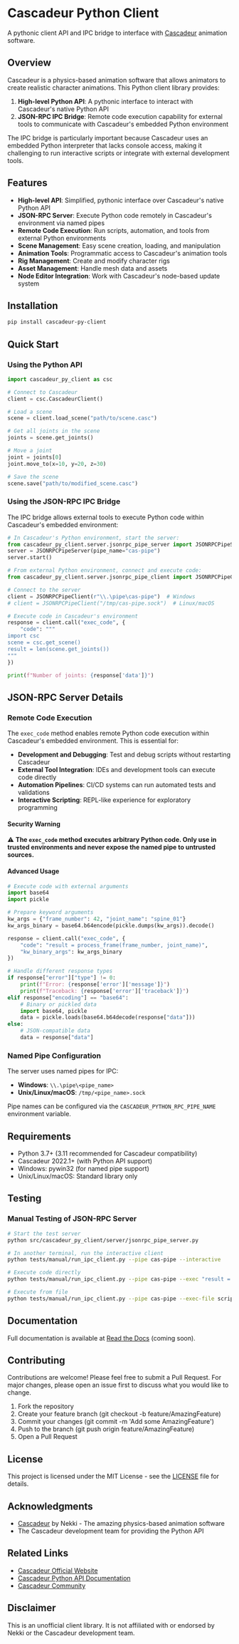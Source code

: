# Cascadeur Python Client

A pythonic client API and IPC bridge to interface with [Cascadeur](https://cascadeur.com/) animation software.

## Overview

Cascadeur is a physics-based animation software that allows animators to create realistic character animations. This Python client library provides:

1. **High-level Python API**: A pythonic interface to interact with Cascadeur's native Python API
2. **JSON-RPC IPC Bridge**: Remote code execution capability for external tools to communicate with Cascadeur's embedded Python environment

The IPC bridge is particularly important because Cascadeur uses an embedded Python interpreter that lacks console access, making it challenging to run interactive scripts or integrate with external development tools.

## Features

- **High-level API**: Simplified, pythonic interface over Cascadeur's native Python API
- **JSON-RPC Server**: Execute Python code remotely in Cascadeur's environment via named pipes
- **Remote Code Execution**: Run scripts, automation, and tools from external Python environments
- **Scene Management**: Easy scene creation, loading, and manipulation
- **Animation Tools**: Programmatic access to Cascadeur's animation tools
- **Rig Management**: Create and modify character rigs
- **Asset Management**: Handle mesh data and assets
- **Node Editor Integration**: Work with Cascadeur's node-based update system

## Installation

```bash
pip install cascadeur-py-client
```

## Quick Start

### Using the Python API

```python
import cascadeur_py_client as csc

# Connect to Cascadeur
client = csc.CascadeurClient()

# Load a scene
scene = client.load_scene("path/to/scene.casc")

# Get all joints in the scene
joints = scene.get_joints()

# Move a joint
joint = joints[0]
joint.move_to(x=10, y=20, z=30)

# Save the scene
scene.save("path/to/modified_scene.casc")
```

### Using the JSON-RPC IPC Bridge

The IPC bridge allows external tools to execute Python code within Cascadeur's embedded environment:

```python
# In Cascadeur's Python environment, start the server:
from cascadeur_py_client.server.jsonrpc_pipe_server import JSONRPCPipeServer
server = JSONRPCPipeServer(pipe_name="cas-pipe")
server.start()
```

```python
# From external Python environment, connect and execute code:
from cascadeur_py_client.server.jsonrpc_pipe_client import JSONRPCPipeClient

# Connect to the server
client = JSONRPCPipeClient(r"\\.\pipe\cas-pipe")  # Windows
# client = JSONRPCPipeClient("/tmp/cas-pipe.sock")  # Linux/macOS

# Execute code in Cascadeur's environment
response = client.call("exec_code", {
    "code": """
import csc
scene = csc.get_scene()
result = len(scene.get_joints())
"""
})

print(f"Number of joints: {response['data']}")
```

## JSON-RPC Server Details

### Remote Code Execution

The `exec_code` method enables remote Python code execution within Cascadeur's embedded environment. This is essential for:

- **Development and Debugging**: Test and debug scripts without restarting Cascadeur
- **External Tool Integration**: IDEs and development tools can execute code directly
- **Automation Pipelines**: CI/CD systems can run automated tests and validations
- **Interactive Scripting**: REPL-like experience for exploratory programming

#### Security Warning

⚠️ **The `exec_code` method executes arbitrary Python code. Only use in trusted environments and never expose the named pipe to untrusted sources.**

#### Advanced Usage

```python
# Execute code with external arguments
import base64
import pickle

# Prepare keyword arguments
kw_args = {"frame_number": 42, "joint_name": "spine_01"}
kw_args_binary = base64.b64encode(pickle.dumps(kw_args)).decode()

response = client.call("exec_code", {
    "code": "result = process_frame(frame_number, joint_name)",
    "kw_binary_args": kw_args_binary
})

# Handle different response types
if response["error"]["type"] != 0:
    print(f"Error: {response['error']['message']}")
    print(f"Traceback: {response['error']['traceback']}")
elif response["encoding"] == "base64":
    # Binary or pickled data
    import base64, pickle
    data = pickle.loads(base64.b64decode(response["data"]))
else:
    # JSON-compatible data
    data = response["data"]
```

### Named Pipe Configuration

The server uses named pipes for IPC:
- **Windows**: `\\.\pipe\<pipe_name>`
- **Unix/Linux/macOS**: `/tmp/<pipe_name>.sock`

Pipe names can be configured via the `CASCADEUR_PYTHON_RPC_PIPE_NAME` environment variable.

## Requirements

- Python 3.7+ (3.11 recommended for Cascadeur compatibility)
- Cascadeur 2022.1+ (with Python API support)
- Windows: pywin32 (for named pipe support)
- Unix/Linux/macOS: Standard library only

## Testing

### Manual Testing of JSON-RPC Server

```bash
# Start the test server
python src/cascadeur_py_client/server/jsonrpc_pipe_server.py

# In another terminal, run the interactive client
python tests/manual/run_ipc_client.py --pipe cas-pipe --interactive

# Execute code directly
python tests/manual/run_ipc_client.py --pipe cas-pipe --exec "result = 2 + 2"

# Execute from file
python tests/manual/run_ipc_client.py --pipe cas-pipe --exec-file script.py
```

## Documentation

Full documentation is available at [Read the Docs](https://cascadeur-py-client.readthedocs.io/) (coming soon).

## Contributing

Contributions are welcome! Please feel free to submit a Pull Request. For major changes, please open an issue first to discuss what you would like to change.

1. Fork the repository
2. Create your feature branch (git checkout -b feature/AmazingFeature)
3. Commit your changes (git commit -m 'Add some AmazingFeature')
4. Push to the branch (git push origin feature/AmazingFeature)
5. Open a Pull Request

## License

This project is licensed under the MIT License - see the [LICENSE](LICENSE) file for details.

## Acknowledgments

- [Cascadeur](https://cascadeur.com/) by Nekki - The amazing physics-based animation software
- The Cascadeur development team for providing the Python API

## Related Links

- [Cascadeur Official Website](https://cascadeur.com/)
- [Cascadeur Python API Documentation](https://cascadeur.com/help/category/215)
- [Cascadeur Community](https://cascadeur.com/community)

## Disclaimer

This is an unofficial client library. It is not affiliated with or endorsed by Nekki or the Cascadeur development team.